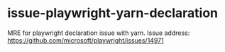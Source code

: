 # issue-playwright-yarn-declaration
MRE for playwright declaration issue with yarn.
Issue address: https://github.com/microsoft/playwright/issues/14971
